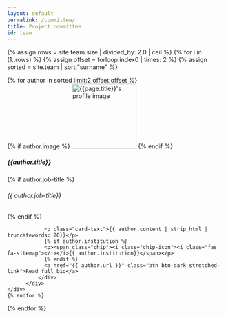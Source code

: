 ```yaml
---
layout: default
permalink: /committee/
title: Project committee
id: team
---
```


{% assign rows = site.team.size | divided_by: 2.0 | ceil %}
{% for i in (1..rows) %}
  {% assign offset = forloop.index0 | times: 2 %}
  {% assign sorted = site.team | sort:"surname" %}

  <div class="row">
    {% for author in sorted limit:2 offset:offset %}
     <div class="col-md-6 mt-3">
          <div class="card h-100">
              <div class="card-body">
              {% if author.image %}
              <img class="align-self-center mr-3 rounded-circle float-right thumb-post" src="{{author.image}}" alt="{{page.title}}'s profile image" height="150" width="150">
              {% endif %}
                <h5 class="card-title">{{author.title}} </h5>
                {% if author.job-title %}
                <h6 class="text-muted">{{ author.job-title}} </h6>
                {% endif %}

                <p class="card-text">{{ author.content | strip_html | truncatewords: 20}}</p>
                {% if author.institution %}
                <p><span class="chip"><i class="chip-icon"><i class="fas fa-sitemap"></i></i>{{ author.institution}}</span></p>
                {% endif %}
                <a href="{{ author.url }}" class="btn btn-dark stretched-link">Read full bio</a>
              </div>
          </div>
    </div>
    {% endfor %}
  </div>
{% endfor %}
